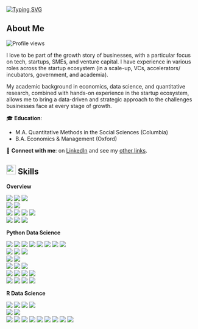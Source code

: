 <a href="https://git.io/typing-svg"><img src="https://readme-typing-svg.demolab.com?font=Roboto+Mono&weight=800&size=30&pause=1000&color=1B5E7B&vCenter=true&repeat=true&width=480&height=40&lines=Hi%2C+I+am+Gideon+Tay+%F0%9F%91%8B" alt="Typing SVG" /></a>

## **About Me**
![Profile views](https://komarev.com/ghpvc/?username=gidtay&color=blue)

I love to be part of the growth story of businesses, with a particular focus on tech, startups, SMEs, and venture capital. I have experience in various roles across the startup ecosystem (in a scale-up, VCs, accelerators/ incubators, government, and academia).

My academic background in economics, data science, and quantitative research, combined with hands-on experience in the startup ecosystem, allows me to bring a data-driven and strategic approach to the challenges businesses face at every stage of growth.

🎓 **Education**:  
  - M.A. Quantitative Methods in the Social Sciences (Columbia)  
  - B.A. Economics & Management (Oxford)

🔗 **Connect with me**: on [LinkedIn](https://www.linkedin.com/in/gideon-tay-yee-chuen/) and see my [other links](https://linktr.ee/gideon.tay).

## <img src="https://media2.giphy.com/media/QssGEmpkyEOhBCb7e1/giphy.gif?cid=ecf05e47a0n3gi1bfqntqmob8g9aid1oyj2wr3ds3mg700bl&rid=giphy.gif" width ="25"><b> Skills</b>

**Overview**
<p align="left">
  <!-- Programming Languages -->
  <img src="https://img.shields.io/badge/Programming_Languages-F7DF1E?style=flat&logoColor=black" />
  <a href="https://www.python.org/"><img src="https://img.shields.io/badge/Python-3776AB?style=flat&logo=python&logoColor=white" /></a>
  <a href="https://www.r-project.org/"><img src="https://img.shields.io/badge/R-276DC3?style=flat&logo=r&logoColor=white" /></a>
  <br>
  <!-- SQL & Databases -->
  <img src="https://img.shields.io/badge/SQL_%26_Databases-F7DF1E?style=flat&logoColor=black" />
  <a href="https://www.postgresql.org/"><img src="https://img.shields.io/badge/PostgreSQL-4169E1?style=flat&logo=postgresql&logoColor=white" /></a>
  <br>
  <!-- Web Technologies -->
  <img src="https://img.shields.io/badge/Web_Technologies-F7DF1E?style=flat&logoColor=black" />
  <a href="https://developer.mozilla.org/en-US/docs/Web/Guide/HTML/HTML5"><img src="https://img.shields.io/badge/HTML5-E34F26?style=flat&logo=html5&logoColor=white" /></a>
  <a href="https://developer.mozilla.org/en-US/docs/Web/CSS"><img src="https://img.shields.io/badge/CSS3-1572B6?style=flat&logo=css3&logoColor=white" /></a>
  <a href="https://developer.mozilla.org/en-US/docs/Web/JavaScript"><img src="https://img.shields.io/badge/JavaScript-F7DF1E?style=flat&logo=javascript&logoColor=black" /></a>
  <br>
  <!-- Other -->
  <img src="https://img.shields.io/badge/Other-F7DF1E?style=flat&logoColor=black" />
  <a href="https://jupyter.org/"><img src="https://img.shields.io/badge/Jupyter-F37626?style=flat&logo=jupyter&logoColor=white" /></a>
  </a> <a href="https://git-scm.com/"><img src="https://img.shields.io/badge/Git-F05032?style=flat&logo=git&logoColor=white" /></a>
</p>


**Python Data Science**
<p align="left">
  <!-- Data Analysis & Manipulation-->
  <img src="https://img.shields.io/badge/Data_Analysis_%26_Manipulation-F7DF1E?style=flat&logoColor=black" />
  <a href="https://numpy.org/"><img src="https://img.shields.io/badge/Numpy-013243?style=flat&logo=numpy&logoColor=white" /></a>
  <a href="https://pandas.pydata.org/"><img src="https://img.shields.io/badge/Pandas-150458?style=flat&logo=pandas&logoColor=white" /></a>
  <a href="https://www.statsmodels.org/"><img src="https://img.shields.io/badge/Statsmodels-2D3E50?style=flat&logo=python&logoColor=white" /></a>
  <a href="https://scipy.org/"><img src="https://img.shields.io/badge/SciPy-8CAAE6?style=flat&logo=scipy&logoColor=white" /></a>
  <a href="https://bashtage.github.io/linearmodels/"><img src="https://img.shields.io/badge/linearmodels-333333?style=flat&logo=python&logoColor=white" /></a>
  <a href="https://networkx.org/"><img src="https://img.shields.io/badge/NetworkX-007ACC?style=flat&logo=python&logoColor=white" /></a>
  <a href="https://www.nltk.org/"><img src="https://img.shields.io/badge/NLTK-007ACC?style=flat&logo=python&logoColor=white" /></a>
  <br>
  <!-- Data Visualization -->
  <img src="https://img.shields.io/badge/Visualization-F7DF1E?style=flat&logoColor=black" />
  <a href="https://matplotlib.org/"><img src="https://img.shields.io/badge/Matplotlib-007ACC?style=flat&logo=python&logoColor=white" /></a>
  <a href="https://seaborn.pydata.org/"><img src="https://img.shields.io/badge/Seaborn-3776AB?style=flat&logo=python&logoColor=white" /></a>
  <br>
  <!-- Web Applications -->
  <img src="https://img.shields.io/badge/Web_Applications-F7DF1E?style=flat&logoColor=black" />
  <a href="https://streamlit.io/"><img src="https://img.shields.io/badge/Streamlit-FF4B4B?style=flat&logo=streamlit&logoColor=white" /></a>
  <br>
  <!-- Machine Learning -->
  <img src="https://img.shields.io/badge/Machine_Learning-F7DF1E?style=flat&logoColor=black" />
  <a href="https://scikit-learn.org/"><img src="https://img.shields.io/badge/scikit--learn-F7931E?style=flat&logo=scikit-learn&logoColor=black" /></a>
  <a href="https://keras.io/"><img src="https://img.shields.io/badge/TensorFlow_Keras-FF6F00?style=flat&logo=keras&logoColor=white" /></a>
  <br>
  <!-- Data Acquisition -->
  <img src="https://img.shields.io/badge/Data_Acquisition-F7DF1E?style=flat&logoColor=black" />
  <a href="https://docs.python-requests.org/"><img src="https://img.shields.io/badge/Requests-0052CC?style=flat&logo=python&logoColor=white" /></a>
  <a href="https://www.crummy.com/software/BeautifulSoup/"><img src="https://img.shields.io/badge/BeautifulSoup-4B8BBE?style=flat&logo=python&logoColor=white" /></a>
  <a href="https://lxml.de/"><img src="https://img.shields.io/badge/lxml-FFD700?style=flat&logo=python&logoColor=black" /></a>
  <br>
  <!-- DevOps -->
  <img src="https://img.shields.io/badge/DevOps-F7DF1E?style=flat&logoColor=black" />
  <a href="https://python-poetry.org/"><img src="https://img.shields.io/badge/Poetry-60A5FA?style=flat&logo=poetry&logoColor=white" /></a>
  <a href="https://docs.pytest.org/en/6.2.x/"><img src="https://img.shields.io/badge/Pytest-0A9EDC?style=flat&logo=pytest&logoColor=white" /></a>
  <a href="https://www.sphinx-doc.org/en/master/"><img src="https://img.shields.io/badge/Sphinx-0A507A?style=flat&logo=sphinx&logoColor=white" /></a>
</p>

**R Data Science**
<p align="left">
  <!-- Data Manipulation -->
  <img src="https://img.shields.io/badge/Data_Manipulation-F7DF1E?style=flat&logoColor=black" />
  <a href="https://www.tidyverse.org/"><img src="https://img.shields.io/badge/Tidyverse-276DC3?style=flat&logo=tidyverse&logoColor=white" /></a>
  <a href="https://dplyr.tidyverse.org/"><img src="https://img.shields.io/badge/dplyr-276DC3?style=flat&logo=r&logoColor=white" /></a>
  <a href="https://broom.tidymodels.org/"><img src="https://img.shields.io/badge/broom-276DC3?style=flat&logo=r&logoColor=white" /></a>
  <br>
   <!-- Data Visualization -->
  <img src="https://img.shields.io/badge/Visualization-F7DF1E?style=flat&logoColor=black" />
  <a href="https://ggplot2.tidyverse.org/"><img src="https://img.shields.io/badge/ggplot2-276DC3?style=flat&logo=r&logoColor=white" /></a>
  <br>
  <!-- Statistical Models -->
  <img src="https://img.shields.io/badge/Statistical_Models-F7DF1E?style=flat&logoColor=black" />
  <a href="https://cran.r-project.org/web/packages/lme4/index.html"><img src="https://img.shields.io/badge/lme4-276DC3?style=flat&logo=r&logoColor=white" /></a>
  <a href="https://declaredesign.org/r/estimatr/"><img src="https://img.shields.io/badge/estimatr-276DC3?style=flat&logo=r&logoColor=white" /></a>
  <a href="https://cran.r-project.org/web/packages/car/index.html"><img src="https://img.shields.io/badge/car-276DC3?style=flat&logo=r&logoColor=white" /></a>
  <a href="https://cran.r-project.org/package=lmtest"><img src="https://img.shields.io/badge/lmtest-276DC3?style=flat&logo=r&logoColor=white" /></a>
  <a href="https://cran.r-project.org/web/packages/margins/index.html"><img src="https://img.shields.io/badge/margins-276DC3?style=flat&logo=r&logoColor=white" /></a>
  <a href="https://r.igraph.org/"><img src="https://img.shields.io/badge/igraph-276DC3?style=flat&logo=r&logoColor=white" /></a>
  <a href="https://cran.r-project.org/package=nnet"><img src="https://img.shields.io/badge/nnet-276DC3?style=flat&logo=r&logoColor=white" /></a>
  <a href="https://cran.r-project.org/web/packages/censReg/index.html"><img src="https://img.shields.io/badge/censReg-276DC3?style=flat&logo=r&logoColor=white" /></a>
</p>
